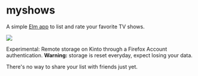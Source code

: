 myshows
=======

A simple [Elm app](https://n1k0.github.io/myshows/) to list and rate your favorite TV shows.

[![](http://i.imgur.com/RA51Hd6.png)](https://n1k0.github.io/myshows/)

Experimental: Remote storage on Kinto through a Firefox Account authentication. **Warning:** storage is reset everyday, expect losing your data. 

There's no way to share your list with friends just yet.
